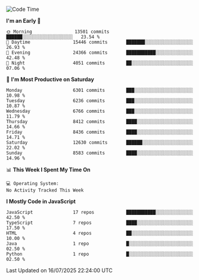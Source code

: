 <!--START_SECTION:waka-->
![Code Time](http://img.shields.io/badge/Code%20Time-3%2C498%20hrs%2059%20mins-blue)

**I'm an Early 🐤** 

```text
🌞 Morning                13501 commits       ██████░░░░░░░░░░░░░░░░░░░   23.54 % 
🌆 Daytime                15446 commits       ███████░░░░░░░░░░░░░░░░░░   26.93 % 
🌃 Evening                24366 commits       ███████████░░░░░░░░░░░░░░   42.48 % 
🌙 Night                  4051 commits        ██░░░░░░░░░░░░░░░░░░░░░░░   07.06 % 
```
📅 **I'm Most Productive on Saturday** 

```text
Monday                   6301 commits        ███░░░░░░░░░░░░░░░░░░░░░░   10.98 % 
Tuesday                  6236 commits        ███░░░░░░░░░░░░░░░░░░░░░░   10.87 % 
Wednesday                6766 commits        ███░░░░░░░░░░░░░░░░░░░░░░   11.79 % 
Thursday                 8412 commits        ████░░░░░░░░░░░░░░░░░░░░░   14.66 % 
Friday                   8436 commits        ████░░░░░░░░░░░░░░░░░░░░░   14.71 % 
Saturday                 12630 commits       ██████░░░░░░░░░░░░░░░░░░░   22.02 % 
Sunday                   8583 commits        ████░░░░░░░░░░░░░░░░░░░░░   14.96 % 
```


📊 **This Week I Spent My Time On** 

```text
💻 Operating System: 
No Activity Tracked This Week
```

**I Mostly Code in JavaScript** 

```text
JavaScript               17 repos            ███████████░░░░░░░░░░░░░░   42.50 % 
TypeScript               7 repos             ████░░░░░░░░░░░░░░░░░░░░░   17.50 % 
HTML                     4 repos             ██░░░░░░░░░░░░░░░░░░░░░░░   10.00 % 
Java                     1 repo              █░░░░░░░░░░░░░░░░░░░░░░░░   02.50 % 
Python                   1 repo              █░░░░░░░░░░░░░░░░░░░░░░░░   02.50 % 
```




 Last Updated on 16/07/2025 22:24:00 UTC
<!--END_SECTION:waka-->

<!--
**likaiqiang/likaiqiang** is a ✨ _special_ ✨ repository because its `README.md` (this file) appears on your GitHub profile.

Here are some ideas to get you started:

- 🔭 I’m currently working on ...
- 🌱 I’m currently learning ...
- 👯 I’m looking to collaborate on ...
- 🤔 I’m looking for help with ...
- 💬 Ask me about ...
- 📫 How to reach me: ...
- 😄 Pronouns: ...
- ⚡ Fun fact: ...
-->
